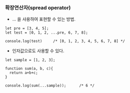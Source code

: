 ### 확장연산자(spread operator)

* ... 을 사용하여 표현할 수 있는 방법.

```
let pre = [3, 4, 5];
let test = [0, 1, 2, ...pre, 6, 7, 8];

console.log(test)     /* [0, 1, 2, 3, 4, 5, 6, 7, 8] */
```

* 인자값으로도 사용할 수 있다.

```
let sample = [1, 2, 3];

function sum(a, b, c){
  return a+b+c;
}

console.log(sum(...sample));      /* 6 */

```

